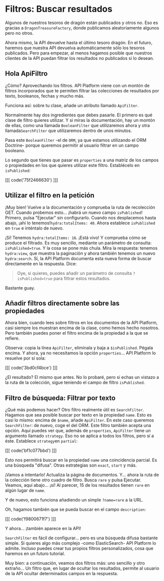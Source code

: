 # Filtros: Buscar resultados

Algunos de nuestros tesoros de dragón están publicados y otros no. Eso es gracias a `DragonTreasureFactory`, donde publicamos aleatoriamente algunos pero no otros.

Ahora mismo, la API devuelve hasta el último tesoro dragón. En el futuro, haremos que nuestra API devuelva automáticamente sólo los tesoros publicados. Pero para empezar, al menos hagamos posible que nuestros clientes de la API puedan filtrar los resultados no publicados si lo desean.

## Hola ApiFiltro

¿Cómo? Aprovechando los filtros. API Platform viene con un montón de filtros incorporados que te permiten filtrar las colecciones de resultados por texto, booleanos, fechas y mucho más.

Funciona así: sobre tu clase, añade un atributo llamado `ApiFilter`.

Normalmente hay dos ingredientes que debes pasarle. El primero es qué clase de filtro quieres utilizar. Y si miras la documentación, hay un montón de ellas, como una llamada `BooleanFilter` que utilizaremos ahora y otra llamada`SearchFilter` que utilizaremos dentro de unos minutos.

Pasa este `BooleanFilter` -el de `ORM`, ya que estamos utilizando el ORM Doctrine- porque queremos permitir al usuario filtrar en un campo booleano.

Lo segundo que tienes que pasar es `properties` a una matriz de los campos o propiedades en los que quieres utilizar este filtro. Establécelo en `isPublished`:

[[[ code('75f2466630') ]]]

## Utilizar el filtro en la petición

¡Muy bien! Vuelve a la documentación y comprueba la ruta de recolección GET. Cuando probemos esto... ¡habrá un nuevo campo `isPublished`! Primero, pulsa "Ejecutar" sin configurarlo. Cuando nos desplacemos hasta abajo, ¡ahí lo tenemos!`hydra:totalItems: 40`. Ahora establece `isPublished` en `true` e inténtalo de nuevo.

¡Sí! Tenemos `hydra:totalItems: 16`. ¡Está vivo! Y comprueba cómo se produce el filtrado. Es muy sencillo, mediante un parámetro de consulta: `isPublished=true`. Y la cosa se pone más chula. Mira la respuesta: tenemos `hydra:view`, que muestra la paginación y ahora también tenemos un nuevo `hydra:search`. Sí, la API Platform documenta esta nueva forma de buscar directamente en la respuesta. Dice:

> Oye, si quieres, puedes añadir un parámetro de consulta `?isPublished=true` para filtrar
> estos resultados.

Bastante guay.

## Añadir filtros directamente sobre las propiedades

Ahora bien, cuando lees sobre filtros en los documentos de la API Platform, casi siempre los muestran encima de la clase, como hemos hecho nosotros. Pero también puedes poner el filtro encima de la propiedad a la que se refiere.

Observa: copia la línea `ApiFilter`, elimínala y baja a `$isPublished`. Pégala encima. Y ahora, ya no necesitamos la opción `properties`... API Platform lo resuelve por sí sola:

[[[ code('3bd0cf4bce') ]]]

¿El resultado? El mismo que antes. No lo probaré, pero si echas un vistazo a la ruta de la colección, sigue teniendo el campo de filtro `isPublished`.

## Filtro de búsqueda: Filtrar por texto

¿Qué más podemos hacer? Otro filtro realmente útil es `SearchFilter`. Hagamos que sea posible buscar por texto en la propiedad `name`. Esto es casi lo mismo: encima de `$name`, añade `ApiFilter`. En este caso queremos `SearchFilter`: de nuevo, coge el del ORM. Este filtro también acepta una opción. Aquí puedes ver que, además de `properties`, `ApiFilter` tiene un argumento llamado `strategy`. Eso no se aplica a todos los filtros, pero sí a éste. Establece `strategy`en `partial`:

[[[ code('bf1c077bbd') ]]]

Esto nos permitirá buscar en la propiedad `name` una coincidencia parcial. Es una búsqueda "difusa". Otras estrategias son `exact`, `start` y más.

¡Vamos a intentarlo! Actualiza la página de documentos. Y... ahora la ruta de la colección tiene otro cuadro de filtro. Busca `rare` y pulsa Ejecutar. Veamos, aquí abajo... ¡sí! Al parecer, 15 de los resultados tienen `rare` en algún lugar de `name`.

Y de nuevo, esto funciona añadiendo un simple `?name=rare` a la URL.

Oh, hagamos también que se pueda buscar en el campo `description`:

[[[ code('f9800671f7') ]]]

Y ahora... ¡también aparece en la API!

`SearchFilter` es fácil de configurar... pero es una búsqueda difusa bastante simple. Si quieres algo más complejo -como ElasticSearch- API Platform lo admite. Incluso puedes crear tus propios filtros personalizados, cosa que haremos en un futuro tutorial.

Muy bien: a continuación, veamos dos filtros más: uno sencillo y otro extraño... Un filtro que, en lugar de ocultar los resultados, permite al usuario de la API ocultar determinados campos en la respuesta.

